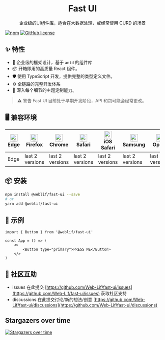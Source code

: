 <h1 align="center">Fast UI</h1>

<div align="center">
    企业级的UI组件库，适合在大数据处理，或经常使用 CURD 的场景
</div>

[![npm](https://img.shields.io/npm/v/@weblif/fast-ui)](https://www.npmjs.com/package/@weblif/fast-ui) [![GitHub license](https://img.shields.io/github/license/Web-Lif/fast-ui)](https://github.com/Web-Lif/fast-ui/blob/canary/LICENSE)

## ✨ 特性

-   🌈 企业级的框架设计，基于 `antd` 的组件库
-   📦 开箱即用的高质量 React 组件。
-   🛡 使用 TypeScript 开发，提供完整的类型定义文件。
-   ⚙️ 全链路的完整开发体系
-   🎨 深入每个细节的主题定制能力。

> ⚠️ 警告 Fast UI 目前处于早期开发阶段，API 和包可能会经常更改。

## 🖥 兼容环境

| [<img src="https://raw.githubusercontent.com/alrra/browser-logos/master/src/edge/edge_48x48.png" alt="IE / Edge" width="24px" height="24px" />](http://godban.github.io/browsers-support-badges/)<br/>Edge | [<img src="https://raw.githubusercontent.com/alrra/browser-logos/master/src/firefox/firefox_48x48.png" alt="Firefox" width="24px" height="24px" />](http://godban.github.io/browsers-support-badges/)<br/>Firefox | [<img src="https://raw.githubusercontent.com/alrra/browser-logos/master/src/chrome/chrome_48x48.png" alt="Chrome" width="24px" height="24px" />](http://godban.github.io/browsers-support-badges/)<br/>Chrome | [<img src="https://raw.githubusercontent.com/alrra/browser-logos/master/src/safari/safari_48x48.png" alt="Safari" width="24px" height="24px" />](http://godban.github.io/browsers-support-badges/)<br/>Safari | [<img src="https://raw.githubusercontent.com/alrra/browser-logos/master/src/safari-ios/safari-ios_48x48.png" alt="iOS Safari" width="24px" height="24px" />](http://godban.github.io/browsers-support-badges/)<br/>iOS Safari | [<img src="https://raw.githubusercontent.com/alrra/browser-logos/master/src/samsung-internet/samsung-internet_48x48.png" alt="Samsung" width="24px" height="24px" />](http://godban.github.io/browsers-support-badges/)<br/>Samsung | [<img src="https://raw.githubusercontent.com/alrra/browser-logos/master/src/opera/opera_48x48.png" alt="Opera" width="24px" height="24px" />](http://godban.github.io/browsers-support-badges/)<br/>Opera |
| ---------------------------------------------------------------------------------------------------------------------------------------------------------------------------------------------------------- | ----------------------------------------------------------------------------------------------------------------------------------------------------------------------------------------------------------------- | ------------------------------------------------------------------------------------------------------------------------------------------------------------------------------------------------------------- | ------------------------------------------------------------------------------------------------------------------------------------------------------------------------------------------------------------- | ----------------------------------------------------------------------------------------------------------------------------------------------------------------------------------------------------------------------------- | ----------------------------------------------------------------------------------------------------------------------------------------------------------------------------------------------------------------------------------- | --------------------------------------------------------------------------------------------------------------------------------------------------------------------------------------------------------- |
| Edge                                                                                                                                                                                                       | last 2 versions                                                                                                                                                                                                   | last 2 versions                                                                                                                                                                                               | last 2 versions                                                                                                                                                                                               | last 2 versions                                                                                                                                                                                                               | last 2 versions                                                                                                                                                                                                                     | last 2 versions                                                                                                                                                                                           |

## 📦 安装

```bash
npm install @weblif/fast-ui --save
# or
yarn add @weblif/fast-ui
```

## 🔨 示例

```tsx
import { Button } from '@weblif/fast-ui'

const App = () => (
    <>
        <Button type="primary">PRESS ME</Button>
    </>
)
```

## 👥 社区互助

-   issues 在此提交 [https://github.com/Web-Lif/fast-ui/issues](https://github.com/Web-Lif/fast-ui/issues) 获取社区支持
-   discussions 在此提交讨论/新的想法/创意 [https://github.com/Web-Lif/fast-ui/discussions](https://github.com/Web-Lif/fast-ui/discussions)

## Stargazers over time

[![Stargazers over time](https://starchart.cc/Web-Lif/fast-ui.svg)](https://starchart.cc/Web-Lif/fast-ui)
